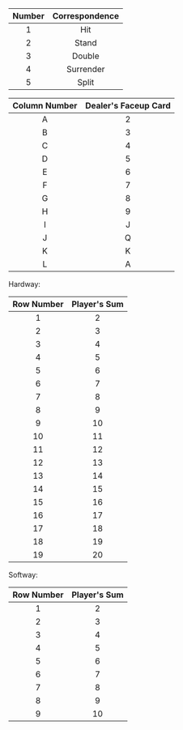 | Number | Correspondence|
|:------:|:-------------:|
|   1    | Hit           |
|   2    | Stand         |
|   3    | Double        |
|   4    | Surrender     |
|   5    | Split         |

| Column Number | Dealer's Faceup Card|
|:-------------:|:-------------------:|
|   A           | 2                   |
|   B           | 3                   |
|   C           | 4                   |
|   D           | 5                   |
|   E           | 6                   |
|   F           | 7                   |
|   G           | 8                   |
|   H           | 9                   |
|   I           | J                   |
|   J           | Q                   |
|   K           | K                   |
|   L           | A                   |

Hardway:

| Row Number | Player's Sum|
|:----------:|:-----------:|
|   1        | 2           |
|   2        | 3           |
|   3        | 4           |
|   4        | 5           |
|   5        | 6           |
|   6        | 7           |
|   7        | 8           |
|   8        | 9           |
|   9        | 10          |
|   10       | 11          |
|   11       | 12          |
|   12       | 13          |
|   13       | 14          |
|   14       | 15          |
|   15       | 16          |
|   16       | 17          |
|   17       | 18          |
|   18       | 19          |
|   19       | 20          |

Softway:

| Row Number | Player's Sum|
|:----------:|:-----------:|
|   1        | 2           |
|   2        | 3           |
|   3        | 4           |
|   4        | 5           |
|   5        | 6           |
|   6        | 7           |
|   7        | 8           |
|   8        | 9           |
|   9        | 10          |